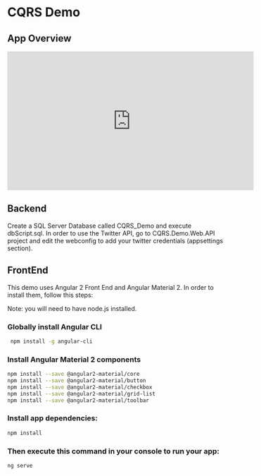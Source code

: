 # CQRS Demo

## App Overview

<center>
<iframe width="560" height="315" src="https://www.youtube.com/embed/11IEfYo8BRE?rel=0" frameborder="0" allowfullscreen></iframe>
</center>

## Backend

Create a SQL Server Database called CQRS_Demo and execute dbScript.sql.
In order to use the Twitter API, go to CQRS.Demo.Web.API project and edit the webconfig to add your twitter credentials (appsettings section).

## FrontEnd

This demo uses Angular 2 Front End and Angular Material 2. In order to install them, follow this steps:

Note: you will need to have node.js installed.

### Globally install Angular CLI
 
```bash
 npm install -g angular-cli
```
### Install Angular Material 2 components 

```bash
npm install --save @angular2-material/core
npm install --save @angular2-material/button
npm install --save @angular2-material/checkbox
npm install --save @angular2-material/grid-list
npm install --save @angular2-material/toolbar
```

### Install app dependencies:

```bash
npm install
```

### Then execute this command in your console to run your app:

 ```bash
 ng serve
  ```
